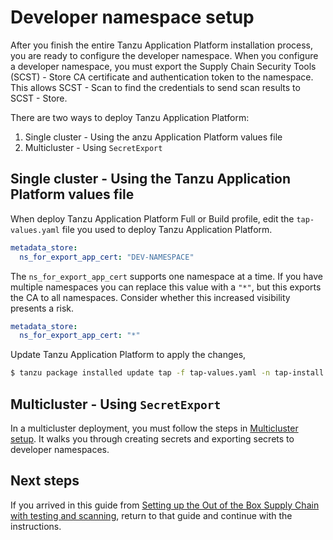 # Developer namespace setup

After you finish the entire Tanzu Application Platform installation process, you are ready to configure the developer namespace. When you configure a developer namespace, you must export the Supply Chain Security Tools (SCST) - Store CA certificate and authentication token to the namespace. This allows SCST - Scan to find the credentials to send scan results to SCST - Store.

There are two ways to deploy Tanzu Application Platform: 

1. Single cluster - Using the anzu Application Platform values file
2. Multicluster - Using `SecretExport`

## Single cluster - Using the Tanzu Application Platform values file

When deploy Tanzu Application Platform Full or Build profile, edit the `tap-values.yaml` file you used to deploy Tanzu Application Platform.

```yaml
metadata_store:
  ns_for_export_app_cert: "DEV-NAMESPACE"
```

The `ns_for_export_app_cert` supports one namespace at a time. If you have multiple namespaces you can replace this value with a `"*"`, but this exports the CA to all namespaces. Consider whether this increased visibility presents a risk.

```yaml
metadata_store:
  ns_for_export_app_cert: "*"
```

Update Tanzu Application Platform to apply the changes,

```bash
$ tanzu package installed update tap -f tap-values.yaml -n tap-install
```

## Multicluster - Using `SecretExport`

In a multicluster deployment, you must follow the steps in [Multicluster setup](multicluster-setup.hbs.md). It walks you through creating secrets and exporting secrets to developer namespaces.

## Next steps

If you arrived in this guide from [Setting up the Out of the Box Supply Chain with testing and scanning](../scc/ootb-supply-chain-testing-scanning.hbs.md#storing-scan-results), return to that guide and continue with the instructions.